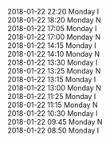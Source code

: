 2018-01-22 22:20 Monday  I  
2018-01-22 18:20 Monday  N  
2018-01-22 17:05 Monday  I  
2018-01-22 17:00 Monday  N  
2018-01-22 14:15 Monday  I  
2018-01-22 14:10 Monday  N  
2018-01-22 13:30 Monday  I  
2018-01-22 13:25 Monday  N  
2018-01-22 13:15 Monday  I  
2018-01-22 13:00 Monday  N  
2018-01-22 11:25 Monday  I  
2018-01-22 11:15 Monday  N  
2018-01-22 10:30 Monday  I  
2018-01-22 09:45 Monday  N  
2018-01-22 08:50 Monday  I  
